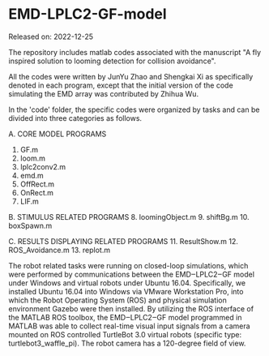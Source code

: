 # EMD-LPLC2-GF-model

Released on: 2022-12-25

The repository includes matlab codes associated with the manuscript "A fly inspired solution to looming detection for collision avoidance".  

All the codes were written by JunYu Zhao and Shengkai Xi as specifically denoted in each program, except that the initial version of the code simulating the EMD array was contributed by Zhihua Wu.

In the 'code' folder, the specific codes were organized by tasks and can be divided into three categories as follows.

A. CORE MODEL PROGRAMS
 1. GF.m
 2. loom.m
 3. lplc2conv2.m
 4. emd.m
 5. OffRect.m
 6. OnRect.m
 7. LIF.m

B. STIMULUS RELATED PROGRAMS
 8. loomingObject.m
 9. shiftBg.m
 10. boxSpawn.m

C. RESULTS DISPLAYING RELATED PROGRAMS
 11. ResultShow.m
 12. ROS_Avoidance.m
 13. replot.m

The robot related tasks were running on closed-loop simulations, which were performed by communications between the EMD‒LPLC2‒GF model under Windows and virtual robots under Ubuntu 16.04. Specifically, we installed Ubuntu 16.04 into Windows via VMware Workstation Pro, into which the Robot Operating System (ROS) and physical simulation environment Gazebo were then installed. By utilizing the ROS interface of the MATLAB ROS toolbox, the EMD‒LPLC2‒GF model programmed in MATLAB was able to collect real-time visual input signals from a camera mounted on ROS controlled TurtleBot 3.0 virtual robots (specific type: turtlebot3_waffle_pi). The robot camera has a 120-degree field of view.
